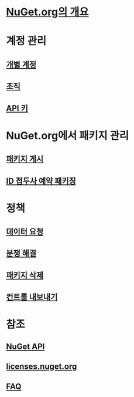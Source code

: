# [NuGet.org의 개요](overview-nuget-org.md)
# 계정 관리
## [개별 계정](individual-accounts.md)
## [조직](organizations-on-nuget-org.md)
## [API 키](scoped-api-keys.md)
# NuGet.org에서 패키지 관리
## [패키지 게시](publish-a-package.md)
## [ID 접두사 예약 패키징](id-prefix-reservation.md)
# 정책
## [데이터 요청](policies/Data-requests.md)
## [분쟁 해결](policies/dispute-resolution.md)
## [패키지 삭제](policies/deleting-packages.md)
## [컨트롤 내보내기](policies/export-control.md)
# 참조
## [NuGet API](../api/overview.md)
## [licenses.nuget.org](licenses.nuget.org.md)
## [FAQ](nuget-org-faq.md)
